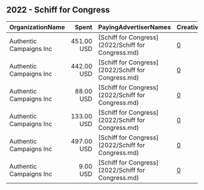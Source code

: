 ## 2022 - Schiff for Congress 
|OrganizationName|Spent|PayingAdvertiserNames|CreativeUrls|Impressions|Genders|AgeBrackets|CountryCodes|BillingAddresses|CandidateBallotInformation|
|:---|---:|:---|:---|---:|:---|:---|:---|:---|:---|
|Authentic Campaigns Inc|451.00 USD|[Schiff for Congress](2022/Schiff for Congress.md)|[0](https://www.snap.com/political-ads/asset/ff9c702157b94a87b5ef02c7c5a8352e18e2d6ca2e97c3299bd4c7356d7d0ff6?mediaType=mp4)|41,446||18+|united states|"1211 Connecticut Ave,Washington,20036,US"|Adam Schiff|
|Authentic Campaigns Inc|442.00 USD|[Schiff for Congress](2022/Schiff for Congress.md)|[0](https://www.snap.com/political-ads/asset/c8d78cb9f82abc6e80933d5b46060d23616bf1f50d609fdb10fd2a83196619f5?mediaType=mp4)|24,579||18+|united states|"1211 Connecticut Ave,Washington,20036,US"|Adam Schiff|
|Authentic Campaigns Inc|88.00 USD|[Schiff for Congress](2022/Schiff for Congress.md)|[0](https://www.snap.com/political-ads/asset/c3eb63bde6d246155b57b700ec382148287acdad916077062b79c09e6a9f10ec?mediaType=mp4)|12,437||18+|united states|"1211 Connecticut Ave,Washington,20036,US"||
|Authentic Campaigns Inc|133.00 USD|[Schiff for Congress](2022/Schiff for Congress.md)|[0](https://www.snap.com/political-ads/asset/62396546370757d988cf389bada90a4996244fcaf4ca482b8227b49c7e57adca?mediaType=mp4)|8,873||18+|united states|"1211 Connecticut Ave,Washington,20036,US"|Adam Schiff|
|Authentic Campaigns Inc|497.00 USD|[Schiff for Congress](2022/Schiff for Congress.md)|[0](https://www.snap.com/political-ads/asset/602bccf2e4d0559bf136b43b54f6405e34dc6461667accb0985260d604a46f94?mediaType=mp4)|33,696||18+|united states|"1211 Connecticut Ave,Washington,20036,US"|Adam Schiff|
|Authentic Campaigns Inc|9.00 USD|[Schiff for Congress](2022/Schiff for Congress.md)|[0](https://www.snap.com/political-ads/asset/300571c415d1809452e8adc7f9f3568c3162e6546415c83e9c331d0bb9e5e9b7?mediaType=mp4)|719||18+|united states|"1211 Connecticut Ave,Washington,20036,US"|Adam Schiff|

